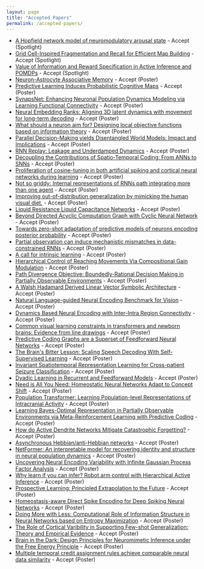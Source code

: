 ```yaml
---
layout: page
title: "Accepted Papers"
permalink: /accepted-papers/
---
```



<!-- # Accepted Papers -->

<!-- #We are pleased to announce the list of accepted papers for the NeuroAI Workshop. Congratulations to all the authors! -->

- [A Hopfield network model of neuromodulatory arousal state](https://openreview.net/forum?id=sMhh9O7erA) - Accept (Spotlight)
- [Grid Cell-Inspired Fragmentation and Recall for Efficient Map Building](https://openreview.net/forum?id=bmUUynN7Rm) - Accept (Spotlight)
- [Value of Information and Reward Specification in Active Inference and POMDPs](https://openreview.net/forum?id=ZyQvVHlRLD) - Accept (Spotlight)
- [Neuron-Astrocyte Associative Memory](https://openreview.net/forum?id=h1pL7JiKsA) - Accept (Poster)
- [Predictive Learning Induces Probabilistic Cognitive Maps](https://openreview.net/forum?id=O9bbw7BLmP) - Accept (Poster)
- [SynapsNet: Enhancing Neuronal Population Dynamics Modeling via Learning Functional Connectivity](https://openreview.net/forum?id=DQTWA7Zn8w) - Accept (Poster)
- [Neural Embedding Ranks: Aligning 3D latent dynamics with movement for long-term decoding](https://openreview.net/forum?id=bhEbz31fRG) - Accept (Poster)
- [What should a neuron aim for? Designing local objective functions based on information theory](https://openreview.net/forum?id=Bs7056BKVf) - Accept (Poster)
- [Parallel Decision-Making yields Disentangled World Models: Impact and Implications](https://openreview.net/forum?id=LWPoA68TFT) - Accept (Poster)
- [RNN Replay: Leakage and Underdamped Dynamics](https://openreview.net/forum?id=Oe3aBqmaQp) - Accept (Poster)
- [Decoupling the Contributions of Spatio-Temporal Coding: From ANNs to SNNs](https://openreview.net/forum?id=uzFLOMJPH4) - Accept (Poster)
- [Proliferation of cosine-tuning in both artificial spiking and cortical neural networks during learning](https://openreview.net/forum?id=TYk2ygbsqp) - Accept (Poster)
- [Not so griddy: Internal representations of RNNs path integrating more than one agent](https://openreview.net/forum?id=HX0e4xDsg9) - Accept (Poster)
- [Improving out-of-distribution generalization by mimicking the human visual diet.](https://openreview.net/forum?id=RvhkdGwQ19) - Accept (Poster)
- [Liquid Resistance Liquid Capacitance Networks](https://openreview.net/forum?id=DzCxA1iovy) - Accept (Poster)
- [Beyond Directed Acyclic Computation Graph with Cyclic Neural Network](https://openreview.net/forum?id=YSJW2qNTlk) - Accept (Poster)
- [Towards zero-shot adaptation of predictive models of neurons encoding posterior probability](https://openreview.net/forum?id=9duWgO4HuQ) - Accept (Poster)
- [Partial observation can induce mechanistic mismatches in data-constrained RNNs](https://openreview.net/forum?id=sNPrj9y70u) - Accept (Poster)
- [A call for intrinsic learning](https://openreview.net/forum?id=SimFKxPelz) - Accept (Poster)
- [Hierarchical Control of Reaching Movements Via Compositional Gain Modulation](https://openreview.net/forum?id=X3be6c7LYG) - Accept (Poster)
- [Path Divergence Objective: Boundedly-Rational Decision Making in Partially Observable Environments](https://openreview.net/forum?id=4dc15FtIaD) - Accept (Poster)
- [A Walsh Hadamard Derived Linear Vector Symbolic Architecture](https://openreview.net/forum?id=8PUy9xVjby) - Accept (Poster)
- [Natural Language-guided Neural Encoding Benchmark for Vision](https://openreview.net/forum?id=sGLqjAVep4) - Accept (Poster)
- [Dynamics Based Neural Encoding with Inter-Intra Region Connectivity](https://openreview.net/forum?id=LG2qgcQ5T5) - Accept (Poster)
- [Common visual learning constraints in transformers and newborn brains: Evidence from line drawings](https://openreview.net/forum?id=vHqwunHvRN) - Accept (Poster)
- [Predictive Coding Graphs are a Superset of Feedforward Neural Networks](https://openreview.net/forum?id=J36z3R0sNq) - Accept (Poster)
- [The Brain's Bitter Lesson: Scaling Speech Decoding With Self-Supervised Learning](https://openreview.net/forum?id=difYimVjC9) - Accept (Poster)
- [Invariant Spatiotemporal Representation Learning for Cross-patient Seizure Classification](https://openreview.net/forum?id=Ex6wAivo7G) - Accept (Poster)
- [Dyadic Learning in Recurrent and Feedforward Models](https://openreview.net/forum?id=kTiaRgZ3gt) - Accept (Poster)
- [Need is All You Need: Homeostatic Neural Networks Adapt to Concept Shift](https://openreview.net/forum?id=ryVUkFPfdF) - Accept (Poster)
- [Population Transformer: Learning Population-level Representations of Intracranial Activity](https://openreview.net/forum?id=hVYGABOWY1) - Accept (Poster)
- [Learning Bayes-Optimal Representation in Partially Observable Environments via Meta-Reinforcement Learning with Predictive Coding](https://openreview.net/forum?id=rtwbxaEtvd) - Accept (Poster)
- [How do Active Dendrite Networks Mitigate Catastrophic Forgetting?](https://openreview.net/forum?id=NoMgGHzJEG) - Accept (Poster)
- [Asynchronous Hebbian/anti-Hebbian networks](https://openreview.net/forum?id=xxdUVzOPWe) - Accept (Poster)
- [NetFormer: An interpretable model for recovering identity and structure in neural population dynamics](https://openreview.net/forum?id=YqRy8LlCwt) - Accept (Poster)
- [Uncovering Neural Encoding Variability with Infinite Gaussian Process Factor Analysis](https://openreview.net/forum?id=RUkMMpiSbM) - Accept (Poster)
- [Why learn if you can infer? Robot arm control with Hierarchical Active Inference](https://openreview.net/forum?id=VOUzuCeNVi) - Accept (Poster)
- [Prospective Learning:  Principled Extrapolation to the Future](https://openreview.net/forum?id=Jv3is7S152) - Accept (Poster)
- [Homeostasis-aware Direct Spike Encoding for Deep Spiking Neural Networks](https://openreview.net/forum?id=Uvsa7vFWcT) - Accept (Poster)
- [Doing More with Less: Computational Role of Information Structure in Neural Networks based on Entropy Maximization](https://openreview.net/forum?id=hUUa9Jpwk0) - Accept (Poster)
- [The Role of Cortical Varibility in Supporting Few-shot Generalization: Theory and Empirical Evidence](https://openreview.net/forum?id=2FWkTBtSWJ) - Accept (Poster)
- [Brain in the Dark: Design Principles for Neuromimetic Inference under the Free Energy Principle](https://openreview.net/forum?id=noN17FcjMB) - Accept (Poster)
- [Multiple temporal credit assignment rules achieve comparable neural data similarity](https://openreview.net/forum?id=kEKkagB98d) - Accept (Poster)

